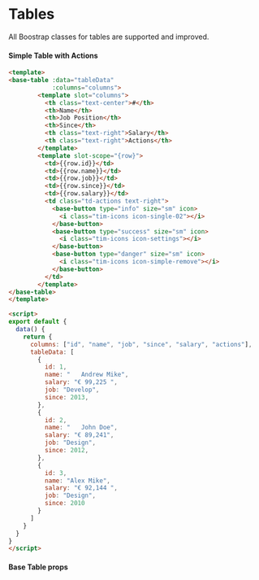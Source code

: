 # Tables

All Boostrap classes for tables are supported and improved.

#### Simple Table with Actions

<div class="demo-block bd-example demo-box demo-components">
  <template>
  <base-table :data="tableData"
              :columns="columns">
          <template slot="columns">
            <th class="text-center">#</th>
            <th>Name</th>
            <th>Job Position</th>
            <th>Since</th>
            <th class="text-right">Salary</th>
            <th class="text-right">Actions</th>
          </template>  
          <template slot-scope="{row}">
            <td>{{row.id}}</td>
            <td>{{row.name}}</td>
            <td>{{row.job}}</td>
            <td>{{row.since}}</td>
            <td>{{row.salary}}</td>
            <td class="td-actions text-right">
              <base-button type="info" size="sm" icon>
                <i class="tim-icons icon-single-02"></i>
              </base-button>
              <base-button type="success" size="sm" icon>
                <i class="tim-icons icon-settings"></i>
              </base-button>
              <base-button type="danger" size="sm" icon>
                <i class="tim-icons icon-simple-remove"></i>
              </base-button>
            </td>
          </template>    
  </base-table>
  </template>

</div>

```html
<template>
<base-table :data="tableData"
            :columns="columns">
        <template slot="columns">
          <th class="text-center">#</th>
          <th>Name</th>
          <th>Job Position</th>
          <th>Since</th>
          <th class="text-right">Salary</th>
          <th class="text-right">Actions</th>
        </template>  
        <template slot-scope="{row}">
          <td>{{row.id}}</td>
          <td>{{row.name}}</td>
          <td>{{row.job}}</td>
          <td>{{row.since}}</td>
          <td>{{row.salary}}</td>
          <td class="td-actions text-right">
            <base-button type="info" size="sm" icon>
              <i class="tim-icons icon-single-02"></i>
            </base-button>
            <base-button type="success" size="sm" icon>
              <i class="tim-icons icon-settings"></i>
            </base-button>
            <base-button type="danger" size="sm" icon>
              <i class="tim-icons icon-simple-remove"></i>
            </base-button>
          </td>
        </template>    
</base-table>
</template>

<script>
export default {
  data() {
    return {
      columns: ["id", "name", "job", "since", "salary", "actions"],
      tableData: [
        {
          id: 1,
          name: "	Andrew Mike",
          salary: "€ 99,225	",
          job: "Develop",
          since: 2013,
        },
        {
          id: 2,
          name: "	John Doe",
          salary: "€ 89,241",
          job: "Design",
          since: 2012,
        },
        {
          id: 3,
          name: "Alex Mike",
          salary: "€ 92,144	",
          job: "Design",
          since: 2010
        }
      ]
    }
  }
}
</script>

```

<script>
export default {
  data() {
    return {
      columns: ["id", "name", "job", "since", "salary", "actions"],
      tableData: [
        {
          id: 1,
          name: "	Andrew Mike",
          salary: "€ 99,225	",
          job: "Develop",
          since: 2013,
        },
        {
          id: 2,
          name: "	John Doe",
          salary: "€ 89,241",
          job: "Design",
          since: 2012,
        },
        {
          id: 3,
          name: "Alex Mike",
          salary: "€ 92,144	",
          job: "Design",
          since: 2010
        }
      ]
    }
  }
}
</script>


#### Base Table props

<props-table component-name="modal"></props-table>
